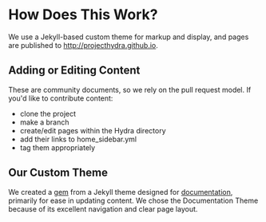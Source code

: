 # How Does This Work?

We use a Jekyll-based custom theme for markup and display, and pages are published to http://projecthydra.github.io.

## Adding or Editing Content

These are community documents, so we rely on the pull request model. If you'd like to contribute content:

- clone the project
- make a branch  
- create/edit pages within the Hydra directory
- add their links to home_sidebar.yml
- tag them appropriately


## Our Custom Theme

We created a [gem](https://github.com/elrayle/documentation-theme-jekyll) from a Jekyll theme designed for [documentation](https://github.com/tomjohnson1492/documentation-theme-jekyll), primarily for ease in updating content. We chose the Documentation Theme because of its excellent navigation and clear page layout.
